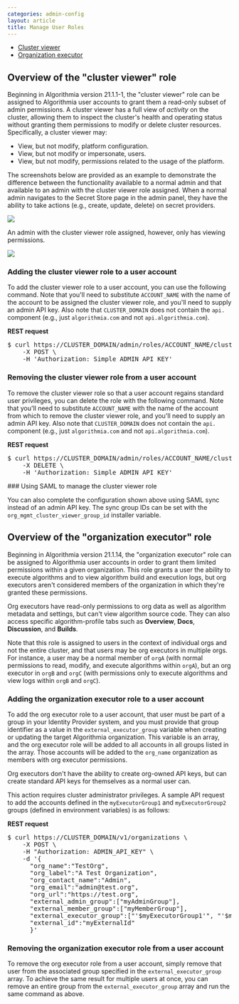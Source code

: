 ```yaml
---
categories: admin-config
layout: article
title: Manage User Roles
---
```


*   [Cluster viewer](#overview-of-the-cluster-viewer-role)
*   [Organization executor](#overview-of-the-organization-executor-role)

## Overview of the "cluster viewer" role

Beginning in Algorithmia version 21.1.1-1, the "cluster viewer" role can be assigned to Algorithmia user accounts to grant them a read-only subset of admin permissions. A cluster viewer has a full view of _activity_ on the cluster, allowing them to inspect the cluster's health and operating status without granting them permissions to modify or delete cluster resources. Specifically, a cluster viewer may:

*   View, but not modify, platform configuration.
*   View, but not modify or impersonate, users.
*   View, but not modify, permissions related to the usage of the platform.

The screenshots below are provided as an example to demonstrate the difference between the functionality available to a normal admin and that available to an admin with the cluster viewer role assigned. When a normal admin navigates to the Secret Store page in the admin panel, they have the ability to take actions (e.g., create, update, delete) on secret providers.

![]({{site.url}}/developers/images/post_images/algo-images-admin/algo-1629302657998.png)

An admin with the cluster viewer role assigned, however, only has viewing permissions.

![]({{site.url}}/developers/images/post_images/algo-images-admin/algo-1629302738308.png)

### Adding the cluster viewer role to a user account

To add the cluster viewer role to a user account, you can use the following command. Note that you'll need to substitute `ACCOUNT_NAME` with the name of the account to be assigned the cluster viewer role, and you'll need to supply an admin API key. Also note that `CLUSTER_DOMAIN` does not contain the `api.` component (e.g., just `algorithmia.com` and not `api.algorithmia.com`).

**REST request**

<div class="syn-code-block">

<pre class="code_snippet">$ curl https://CLUSTER_DOMAIN/admin/roles/ACCOUNT_NAME/cluster_viewer \
    -X POST \
    -H 'Authorization: Simple ADMIN_API_KEY'
</pre>

</div>

### Removing the cluster viewer role from a user account

To remove the cluster viewer role so that a user account regains standard user privileges, you can delete the role with the following command. Note that you'll need to substitute `ACCOUNT_NAME` with the name of the account from which to remove the cluster viewer role, and you'll need to supply an admin API key. Also note that `CLUSTER_DOMAIN` does not contain the `api.` component (e.g., just `algorithmia.com` and not `api.algorithmia.com`).

**REST request**

<div class="syn-code-block">

<pre class="code_snippet">$ curl https://CLUSTER_DOMAIN/admin/roles/ACCOUNT_NAME/cluster_viewer \
    -X DELETE \
    -H 'Authorization: Simple ADMIN_API_KEY'
</pre>

</div>
### Using SAML to manage the cluster viewer role

You can also complete the configuration shown above using SAML sync instead of an admin API key. The sync group IDs can be set with the `org_mgmt_cluster_viewer_group_id` installer variable.

## Overview of the "organization executor" role

Beginning in Algorithmia version 21.1.14, the "organization executor" role can be assigned to Algorithmia user accounts in order to grant them limited permissions within a given organization. This role grants a user the ability to execute algorithms and to view algorithm build and execution logs, but org executors aren't considered members of the organization in which they're granted these permissions.

Org executors have read-only permissions to org data as well as algorithm metadata and settings, but can't view algorithm source code. They can also access specific algorithm-profile tabs such as **Overview**, **Docs**, **Discussion**, and **Builds**.

Note that this role is assigned to users in the context of individual orgs and not the entire cluster, and that users may be org executors in multiple orgs. For instance, a user may be a normal member of `orgA` (with normal permissions to read, modify, and execute algorithms within `orgA`), but an org executor in `orgB` and `orgC` (with permissions only to execute algorithms and view logs within `orgB` and `orgC`).

### Adding the organization executor role to a user account

To add the org executor role to a user account, that user must be part of a group in your Identity Provider system, and you must provide that group identifier as a value in the `external_executor_group` variable when creating or updating the target Algorithmia organization. This variable is an array, and the org executor role will be added to all accounts in all groups listed in the array. Those accounts will be added to the `org_name` organization as members with org executor permissions.

Org executors don't have the ability to create org-owned API keys, but can create standard API keys for themselves as a normal user can. 

This action requires cluster administrator privileges. A sample API request to add the accounts defined in the `myExecutorGroup1` and `myExecutorGroup2` groups (defined in environment variables) is as follows:

**REST request**

<div class="syn-code-block">
<pre class="code_snippet">$ curl https://CLUSTER_DOMAIN/v1/organizations \
    -X POST \
    -H "Authorization: ADMIN_API_KEY" \
    -d '{
      "org_name":"TestOrg",
      "org_label":"A Test Organization",
      "org_contact_name":"Admin",
      "org_email":"admin@test.org",
      "org_url":"https://test.org",
      "external_admin_group":["myAdminGroup"],
      "external_member_group":["myMemberGroup"],
      "external_executor_group":["'$myExecutorGroup1'", "'$myExecutorGroup2'"],
      "external_id":"myExternalId"
      }'
</pre>
</div>

### Removing the organization executor role from a user account

To remove the org executor role from a user account, simply remove that user from the associated group specified in the `external_executor_group` array. To achieve the same result for multiple users at once, you can remove an entire group from the `external_executor_group` array and run the same command as above.
